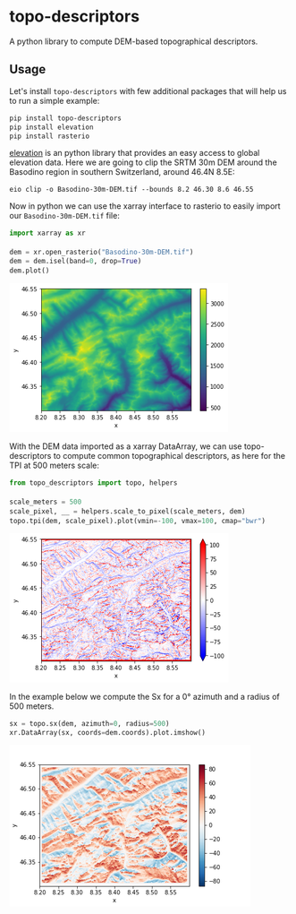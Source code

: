 # topo-descriptors

A python library to compute DEM-based topographical descriptors.

 ## Usage

Let's install `topo-descriptors` with few additional packages that will help us
to run a simple example:

```
pip install topo-descriptors
pip install elevation
pip install rasterio
```

[elevation](https://github.com/bopen/elevation) is an python library that provides
an easy access to global elevation data. Here we are going to clip the SRTM 30m
DEM around the Basodino region in southern Switzerland, around 46.4N 8.5E:

```
eio clip -o Basodino-30m-DEM.tif --bounds 8.2 46.30 8.6 46.55
```

Now in python we can use the xarray interface to rasterio to easily import our
`Basodino-30m-DEM.tif` file:

```python
import xarray as xr

dem = xr.open_rasterio("Basodino-30m-DEM.tif")
dem = dem.isel(band=0, drop=True)
dem.plot()
```
![png](dem_30m.png)


With the DEM data imported as a xarray DataArray, we can use topo-descriptors to
compute common topographical descriptors, as here for the TPI at 500 meters scale:

```python
from topo_descriptors import topo, helpers

scale_meters = 500
scale_pixel, __ = helpers.scale_to_pixel(scale_meters, dem)
topo.tpi(dem, scale_pixel).plot(vmin=-100, vmax=100, cmap="bwr")
```
![png](tpi_500M.png)

In the example below we compute the Sx for a 0° azimuth and a radius of 500
meters.
```python
sx = topo.sx(dem, azimuth=0, radius=500)
xr.DataArray(sx, coords=dem.coords).plot.imshow()
```
![png](sx_0azimuth_500radius.png)